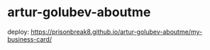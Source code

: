 # artur-golubev-aboutme
deploy: https://prisonbreak8.github.io/artur-golubev-aboutme/my-business-card/
